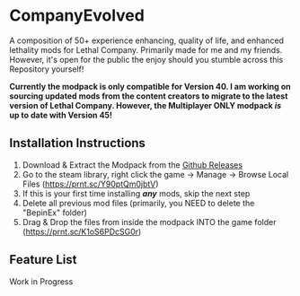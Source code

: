 # CompanyEvolved
A composition of 50+ experience enhancing, quality of life, and enhanced lethality mods for Lethal Company. Primarily made for me and my friends. However, it's open for the public the enjoy should you stumble across this Repository yourself!

**Currently the modpack is only compatible for Version 40. I am working on sourcing updated mods from the content creators to migrate to the latest version of Lethal Company. However, the Multiplayer ONLY modpack *is* up to date with Version 45!**

## Installation Instructions
1. Download & Extract the Modpack from the [Github Releases](https://github.com/CymaticEntropy/CompanyEvolved/releases)
2. Go to the steam library, right click the game -> Manage -> Browse Local Files (https://prnt.sc/Y90ptQm0jbtV)
3. If this is your first time installing *__any__* mods, skip the next step
4. Delete all previous mod files (primarily, you NEED to delete the "BepinEx" folder)
5. Drag & Drop the files from inside the modpack INTO the game folder (https://prnt.sc/K1oS6PDcSG0r)

## Feature List
Work in Progress
